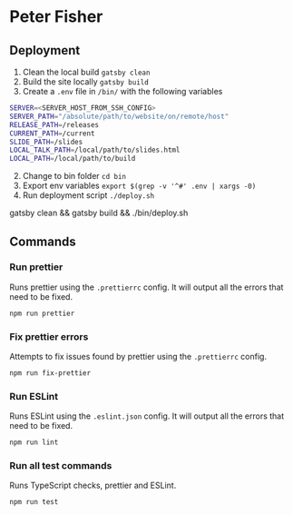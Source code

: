 # Peter Fisher

## Deployment
1. Clean the local build `gatsby clean`
2. Build the site locally `gatsby build`
3. Create a `.env` file in `/bin/` with the following variables
```bash
SERVER=<SERVER_HOST_FROM_SSH_CONFIG>
SERVER_PATH="/absolute/path/to/website/on/remote/host"
RELEASE_PATH=/releases
CURRENT_PATH=/current
SLIDE_PATH=/slides
LOCAL_TALK_PATH=/local/path/to/slides.html
LOCAL_PATH=/local/path/to/build
```

2. Change to bin folder `cd bin`
3. Export env variables `export $(grep -v '^#' .env | xargs -0)`
4. Run deployment script `./deploy.sh`

gatsby clean && gatsby build && ./bin/deploy.sh

## Commands

### Run prettier

Runs prettier using the `.prettierrc` config.  It will output all the errors that need to be fixed.

```bash
npm run prettier
```

### Fix prettier errors

Attempts to fix issues found by prettier using the `.prettierrc` config.

```bash
npm run fix-prettier
```

### Run ESLint

Runs ESLint using the `.eslint.json` config. It will output all the errors that need to be fixed.

```bash
npm run lint
```

### Run all test commands

Runs TypeScript checks, prettier and ESLint.

```bash
npm run test
```